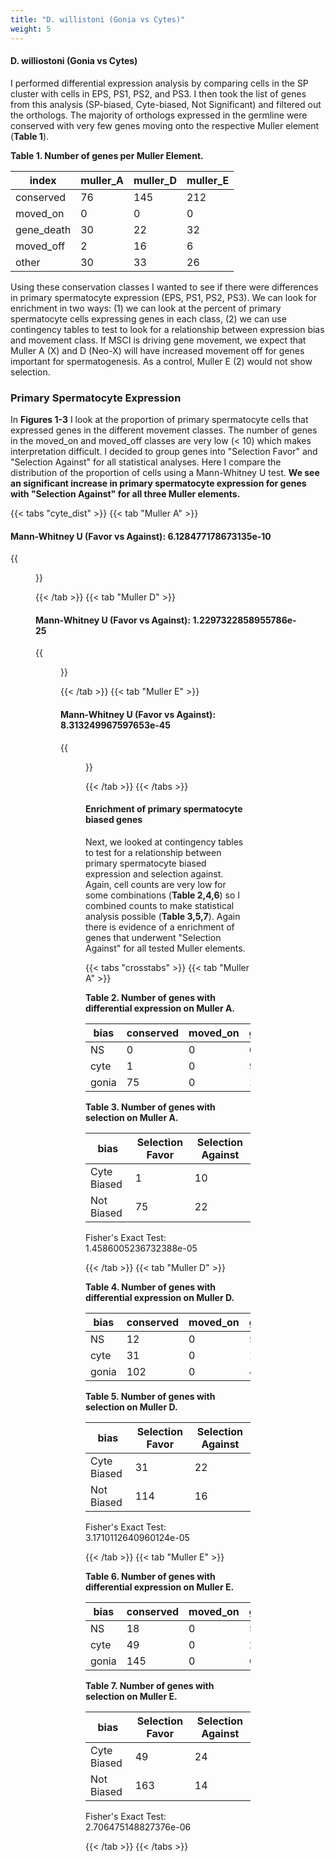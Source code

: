 ```yaml
---
title: "D. willistoni (Gonia vs Cytes)"
weight: 5
---
```


#### D. williostoni (Gonia vs Cytes)

I performed differential expression analysis by comparing cells in the SP cluster with cells in EPS, PS1, PS2, and PS3.
I then took the list of genes from this analysis (SP-biased, Cyte-biased, Not Significant) and filtered out the orthologs.
The majority of orthologs expressed in the germline were conserved with very few genes moving onto the respective Muller element (**Table 1**).

**Table 1. Number of genes per Muller Element.**

| index            |   muller_A |   muller_D |   muller_E |
|------------------|------------|------------|------------|
| conserved        |         76 |        145 |        212 |
| moved_on         |          0 |          0 |          0 |
| gene_death       |         30 |         22 |         32 |
| moved_off        |          2 |         16 |          6 |
| other            |         30 |         33 |         26 |

Using these conservation classes I wanted to see if there were differences in primary spermatocyte expression (EPS, PS1, PS2, PS3).
We can look for enrichment in two ways: (1) we can look at the percent of primary spermatocyte cells expressing genes in each class,
(2) we can use contingency tables to test to look for a relationship between expression bias and movement class.
If MSCI is driving gene movement, we expect that Muller A (X) and D (Neo-X) will have increased movement off for genes important for spermatogenesis.
As a control, Muller E (2) would not show selection.

### Primary Spermatocyte Expression

In **Figures 1-3** I look at the proportion of primary spermatocyte cells that expressed genes in the different movement classes.
The number of genes in the moved_on and moved_off classes are very low (< 10) which makes interpretation difficult.
I decided to group genes into "Selection Favor" and "Selection Against" for all statistical analyses.
Here I compare the distribution of the proportion of cells using a Mann-Whitney U test.
**We see an significant increase in primary spermatocyte expression for genes with "Selection Against" for all three Muller elements.**

{{< tabs "cyte_dist" >}}
{{< tab "Muller A" >}}

#### Mann-Whitney U (Favor vs Against): 6.128477178673135e-10

{{<figure src="../neox_analysis_boxplot_gonia_vs_cytes_dwil_muller_A.svg" width="100%"
caption="<b>Figure 1. Gene movement on/off of Muller element A.</b> ">}}

{{< /tab >}}
{{< tab "Muller D" >}}

#### Mann-Whitney U (Favor vs Against): 1.2297322858955786e-25

{{<figure src="../neox_analysis_boxplot_gonia_vs_cytes_dwil_muller_D.svg" width="100%"
caption="<b>Figure 2. Gene movement on/off of Muller element D.</b>">}}

{{< /tab >}}
{{< tab "Muller E" >}}

#### Mann-Whitney U (Favor vs Against): 8.313249967597653e-45

{{<figure src="../neox_analysis_boxplot_gonia_vs_cytes_dwil_muller_E.svg" width="100%"
caption="<b>Figure 3. Gene movement on/off of Muller element E.</b>">}}

{{< /tab >}}
{{< /tabs >}}

#### Enrichment of primary spermatocyte biased genes

Next, we looked at contingency tables to test for a relationship between primary spermatocyte biased expression and selection against.
Again, cell counts are very low for some combinations (**Table 2,4,6**) so I combined counts to make statistical analysis possible (**Table 3,5,7**).
Again there is evidence of a enrichment of genes that underwent "Selection Against" for all tested Muller elements.

{{< tabs "crosstabs" >}}
{{< tab "Muller A" >}}

**Table 2. Number of genes with differential expression on Muller A.**

| bias   |   conserved |   moved_on |   gene_death |   moved_off |
|--------|-------------|------------|--------------|-------------|
| NS     |           0 |          0 |            6 |           0 |
| cyte   |           1 |          0 |            9 |           1 |
| gonia  |          75 |          0 |           15 |           1 |

**Table 3. Number of genes with selection on Muller A.**

| bias        |   Selection Favor |   Selection Against |
|-------------|-------------------|---------------------|
| Cyte Biased |                 1 |                  10 |
| Not Biased  |                75 |                  22 |

Fisher's Exact Test: 1.4586005236732388e-05

{{< /tab >}}
{{< tab "Muller D" >}}

**Table 4. Number of genes with differential expression on Muller D.**

| bias   |   conserved |   moved_on |   gene_death |   moved_off |
|--------|-------------|------------|--------------|-------------|
| NS     |          12 |          0 |            5 |           4 |
| cyte   |          31 |          0 |           13 |           9 |
| gonia  |         102 |          0 |            4 |           3 |

**Table 5. Number of genes with selection on Muller D.**

| bias        |   Selection Favor |   Selection Against |
|-------------|-------------------|---------------------|
| Cyte Biased |                31 |                  22 |
| Not Biased  |               114 |                  16 |

Fisher's Exact Test: 3.1710112640960124e-05

{{< /tab >}}
{{< tab "Muller E" >}}

**Table 6. Number of genes with differential expression on Muller E.**

| bias   |   conserved |   moved_on |   gene_death |   moved_off |
|--------|-------------|------------|--------------|-------------|
| NS     |          18 |          0 |            5 |           2 |
| cyte   |          49 |          0 |           21 |           3 |
| gonia  |         145 |          0 |            6 |           1 |

**Table 7. Number of genes with selection on Muller E.**

| bias        |   Selection Favor |   Selection Against |
|-------------|-------------------|---------------------|
| Cyte Biased |                49 |                  24 |
| Not Biased  |               163 |                  14 |

Fisher's Exact Test: 2.706475148827376e-06

{{< /tab >}}
{{< /tabs >}}
